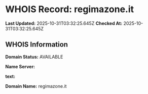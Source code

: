 # WHOIS Record: regimazone.it

**Last Updated:** 2025-10-31T03:32:25.645Z
**Checked At:** 2025-10-31T03:32:25.645Z

## WHOIS Information

**Domain Status:** AVAILABLE

**Name Server:** 

**text:** 

**Domain Name:** regimazone.it

